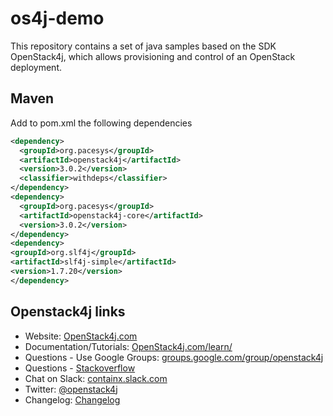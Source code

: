 # os4j-demo


This repository contains a set of java samples based on the SDK OpenStack4j, which allows provisioning and control of an OpenStack deployment. 

## Maven

Add to pom.xml the following dependencies

```xml
<dependency>
  <groupId>org.pacesys</groupId>
  <artifactId>openstack4j</artifactId>
  <version>3.0.2</version>
  <classifier>withdeps</classifier>
</dependency>
<dependency>
  <groupId>org.pacesys</groupId>
  <artifactId>openstack4j-core</artifactId>
  <version>3.0.2</version>
</dependency>
<dependency>
<groupId>org.slf4j</groupId>
<artifactId>slf4j-simple</artifactId>
<version>1.7.20</version>
</dependency>
```


## Openstack4j links

* Website: [OpenStack4j.com](http://www.openstack4j.com)
* Documentation/Tutorials: [OpenStack4j.com/learn/](http://www.openstack4j.com/learn/)
* Questions - Use Google Groups: [groups.google.com/group/openstack4j](http://groups.google.com/group/openstack4j)
* Questions - [Stackoverflow](http://stackoverflow.com/search?q=openstack4j)
* Chat on Slack: [containx.slack.com](https://containx.slack.com)
* Twitter: [@openstack4j](https://twitter.com/openstack4j)
* Changelog: [Changelog](https://github.com/ContainX/openstack4j/blob/master/CHANGELOG.md)
